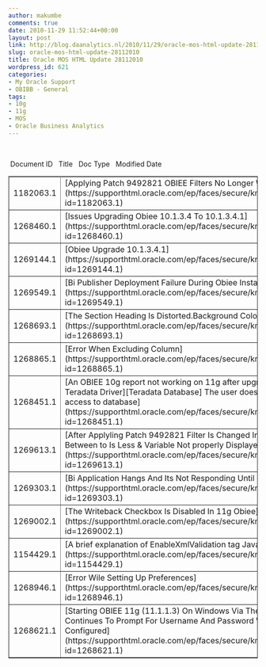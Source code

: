 ```yaml
---
author: makumbe
comments: true
date: 2010-11-29 11:52:44+00:00
layout: post
link: http://blog.daanalytics.nl/2010/11/29/oracle-mos-html-update-28112010/
slug: oracle-mos-html-update-28112010
title: Oracle MOS HTML Update 28112010
wordpress_id: 621
categories:
- My Oracle Support
- OBIBB - General
tags:
- 10g
- 11g
- MOS
- Oracle Business Analytics
---
```


 
















































<table cellpadding="2" cellspacing="3" border="1" width="100%" >
<tbody >
<tr >
 Document ID 
 Title 
 Doc Type 
 Modified Date 
</tr>
<tr >

<td width="14%" >1182063.1
</td>

<td width="58%" >[Applying Patch 9492821 OBIEE Filters No Longer Work](https://supporthtml.oracle.com/ep/faces/secure/km/DocumentDisplay.jspx?id=1182063.1)
</td>

<td width="13%" >PROBLEM
</td>

<td width="15%" >22-NOV-10
</td>
</tr>
<tr >

<td width="14%" >1268460.1
</td>

<td width="58%" >[Issues Upgrading Obiee 10.1.3.4 To 10.1.3.4.1](https://supporthtml.oracle.com/ep/faces/secure/km/DocumentDisplay.jspx?id=1268460.1)
</td>

<td width="13%" >HOWTO
</td>

<td width="15%" >22-NOV-10
</td>
</tr>
<tr >

<td width="14%" >1269144.1
</td>

<td width="58%" >[Obiee Upgrade 10.1.3.4.1](https://supporthtml.oracle.com/ep/faces/secure/km/DocumentDisplay.jspx?id=1269144.1)
</td>

<td width="13%" >HOWTO
</td>

<td width="15%" >24-NOV-10
</td>
</tr>
<tr >

<td width="14%" >1269549.1
</td>

<td width="58%" >[Bi Publisher Deployment Failure During Obiee Installation](https://supporthtml.oracle.com/ep/faces/secure/km/DocumentDisplay.jspx?id=1269549.1)
</td>

<td width="13%" >PROBLEM
</td>

<td width="15%" >26-NOV-10
</td>
</tr>
<tr >

<td width="14%" >1268693.1
</td>

<td width="58%" >[The Section Heading Is Distorted.Background Colouration](https://supporthtml.oracle.com/ep/faces/secure/km/DocumentDisplay.jspx?id=1268693.1)
</td>

<td width="13%" >HOWTO
</td>

<td width="15%" >23-NOV-10
</td>
</tr>
<tr >

<td width="14%" >1268865.1
</td>

<td width="58%" >[Error When Excluding Column](https://supporthtml.oracle.com/ep/faces/secure/km/DocumentDisplay.jspx?id=1268865.1)
</td>

<td width="13%" >HOWTO
</td>

<td width="15%" >23-NOV-10
</td>
</tr>
<tr >

<td width="14%" >1268451.1
</td>

<td width="58%" >[An OBIEE 10g report not working on 11g after upgrade: [NCR][ODBC Teradata Driver][Teradata Database] The user does not have CREATE TABLE access to database](https://supporthtml.oracle.com/ep/faces/secure/km/DocumentDisplay.jspx?id=1268451.1)
</td>

<td width="13%" >PROBLEM
</td>

<td width="15%" >22-NOV-10
</td>
</tr>
<tr >

<td width="14%" >1269613.1
</td>

<td width="58%" >[After Applyling Patch 9492821 Filter Is Changed In Dashboard From Is Between to Is Less & Variable Not properly Displayed in Prompt](https://supporthtml.oracle.com/ep/faces/secure/km/DocumentDisplay.jspx?id=1269613.1)
</td>

<td width="13%" >PROBLEM
</td>

<td width="15%" >26-NOV-10
</td>
</tr>
<tr >

<td width="14%" >1269303.1
</td>

<td width="58%" >[Bi Application Hangs And Its Not Responding Until Restarting Of Services](https://supporthtml.oracle.com/ep/faces/secure/km/DocumentDisplay.jspx?id=1269303.1)
</td>

<td width="13%" >PROBLEM
</td>

<td width="15%" >24-NOV-10
</td>
</tr>
<tr >

<td width="14%" >1269002.1
</td>

<td width="58%" >[The Writeback Checkbox Is Disabled In 11g Obiee](https://supporthtml.oracle.com/ep/faces/secure/km/DocumentDisplay.jspx?id=1269002.1)
</td>

<td width="13%" >PROBLEM
</td>

<td width="15%" >24-NOV-10
</td>
</tr>
<tr >

<td width="14%" >1154429.1
</td>

<td width="58%" >[A brief explanation of EnableXmlValidation tag Javahost config](https://supporthtml.oracle.com/ep/faces/secure/km/DocumentDisplay.jspx?id=1154429.1)
</td>

<td width="13%" >FAQ
</td>

<td width="15%" >24-NOV-10
</td>
</tr>
<tr >

<td width="14%" >1268946.1
</td>

<td width="58%" >[Error Wile Setting Up Preferences](https://supporthtml.oracle.com/ep/faces/secure/km/DocumentDisplay.jspx?id=1268946.1)
</td>

<td width="13%" >PROBLEM
</td>

<td width="15%" >23-NOV-10
</td>
</tr>
<tr >

<td width="14%" >1268621.1
</td>

<td width="58%" >[Starting OBIEE 11g (11.1.1.3) On Windows Via The 'Start BI Service' Menu Continues To Prompt For Username And Password With boot.properties Configured](https://supporthtml.oracle.com/ep/faces/secure/km/DocumentDisplay.jspx?id=1268621.1)
</td>

<td width="13%" >PROBLEM
</td>

<td width="15%" >22-NOV-10
</td>
</tr>
</tbody>
</table>














































